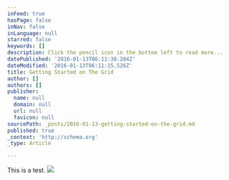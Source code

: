 ```yaml
---
inFeed: true
hasPage: false
inNav: false
inLanguage: null
starred: false
keywords: []
description: Click the pencil icon in the bottom left to read more...
datePublished: '2016-01-13T06:11:38.204Z'
dateModified: '2016-01-13T06:11:15.526Z'
title: Getting Started on The Grid
author: []
authors: []
publisher:
  name: null
  domain: null
  url: null
  favicon: null
sourcePath: _posts/2016-01-13-getting-started-on-the-grid.md
published: true
_context: 'http://schema.org'
_type: Article

---
```

This is a test.
![](https://the-grid-user-content.s3-us-west-2.amazonaws.com/6a4ee915-1d5a-4a69-a83c-0207699ff980.JPG)